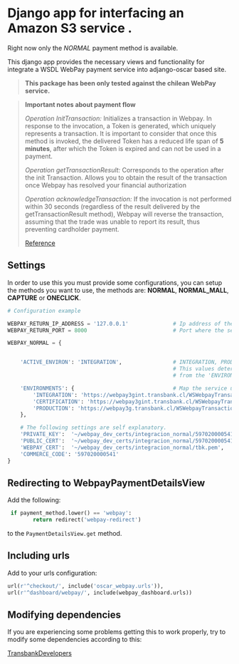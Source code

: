 Django app for interfacing an Amazon S3 service .
=================================================

Right now only the *NORMAL* payment method is available.

This django app provides the necessary views and functionality for integrate a WSDL WebPay payment service into adjango-oscar based site.

> **This package has been only tested against the chilean WebPay service.**


> **Important notes about payment flow**
>
> *Operation InitTransaction:* Initializes a transaction in Webpay. In response to the invocation, a 
> Token is generated, which uniquely represents a transaction. It is important to consider that once this method 
> is invoked, the delivered Token has a reduced life span of **5 minutes**, after which the Token 
> is expired and can not be used in a payment.
>
> *Operation getTransactionResult:* Corresponds to the operation after the init Transaction. Allows you to obtain
> the result of the transaction once Webpay has resolved your financial authorization
> 
> *Operation acknowledgeTransaction:* If the invocation is not performed within 30 seconds
> (regardless of the result delivered by the getTransactionResult method), Webpay will reverse the transaction, assuming
> that the trade was unable to report its result, thus preventing cardholder payment.
>
> [Reference](http://www.transbankdevelopers.cl/?m=api "Tbk. Developers")


Settings
--------

In order to use this you must provide some configurations, you can setup the methods you want to use, the methods are:
**NORMAL**, **NORMAL_MALL**, **CAPTURE** or **ONECLICK**.


```python
# Configuration example

WEBPAY_RETURN_IP_ADDRESS = '127.0.0.1'              # Ip address of the host hosting the e-commerce site.
WEBPAY_RETURN_PORT = 8000                           # Port where the server is listening for?

WEBPAY_NORMAL = {


    'ACTIVE_ENVIRON': 'INTEGRATION',                # INTEGRATION, PRODUCTION or CERTIFICATION
                                                    # This values determines which url is used
                                                    # from the 'ENVIRONMENTS' setting.

    'ENVIRONMENTS': {                               # Map the service urls to the active environment value.
        'INTEGRATION': 'https://webpay3gint.transbank.cl/WSWebpayTransaction/cxf/WSWebpayService?wsdl',
        'CERTIFICATION': 'https://webpay3gint.transbank.cl/WSWebpayTransaction/cxf/WSWebpayService?wsdl',
        'PRODUCTION': 'https://webpay3g.transbank.cl/WSWebpayTransaction/cxf/WSWebpayService?wsdl',
    },

    # The following settings are self explanatory.
    'PRIVATE_KEY':  '~/webpay_dev_certs/integracion_normal/597020000541.key',
    'PUBLIC_CERT':  '~/webpay_dev_certs/integracion_normal/597020000541.crt',
    'WEBPAY_CERT':  '~/webpay_dev_certs/integracion_normal/tbk.pem',
    'COMMERCE_CODE': '597020000541'
}
```

Redirecting to **WebpayPaymentDetailsView**
------------------------------------------

Add the following:

```python
 if payment_method.lower() == 'webpay':
        return redirect('webpay-redirect')
```

to the `PaymentDetailsView.get` method.


Including urls
--------------

Add to your urls configuration:

```python
url(r'^checkout/', include('oscar_webpay.urls')),
url(r'^dashboard/webpay/', include(webpay_dashboard.urls))
```

Modifying dependencies
----------------------

If you are experiencing some problems getting this to work properly, try to modify some dependencies according to this:

[TransbankDevelopers](http://www.transbankdevelopers.cl/?m=api "Tbk. Developers")


